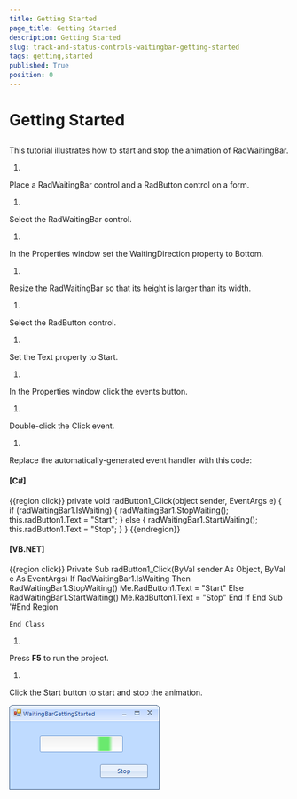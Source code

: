 ```yaml
---
title: Getting Started
page_title: Getting Started
description: Getting Started
slug: track-and-status-controls-waitingbar-getting-started
tags: getting,started
published: True
position: 0
---
```


# Getting Started



## 

This tutorial illustrates how to start and stop the animation of RadWaitingBar.




1. 

Place a RadWaitingBar control and a RadButton control on a form.

1. 

Select the RadWaitingBar control.

1. 

In the Properties window set the WaitingDirection property to Bottom.

1. 

Resize the RadWaitingBar so that its height is larger than its width.

1. 

Select the RadButton control.

1. 

Set the Text property to Start.

1. 

In the Properties window click the events button.

1. 

Double-click the Click event.

1. 

Replace the automatically-generated event handler with this code:
     

#### __[C#]__

{{region click}}
	        private void radButton1_Click(object sender, EventArgs e)
	        {
	            if (radWaitingBar1.IsWaiting)
	            {
	                radWaitingBar1.StopWaiting();
	                this.radButton1.Text = "Start";
	            }
	            else
	            {
	                radWaitingBar1.StartWaiting();
	                this.radButton1.Text = "Stop";
	            }
	        }
	{{endregion}}



#### __[VB.NET]__

{{region click}}
	    Private Sub radButton1_Click(ByVal sender As Object, ByVal e As EventArgs)
	        If RadWaitingBar1.IsWaiting Then
	            RadWaitingBar1.StopWaiting()
	            Me.RadButton1.Text = "Start"
	        Else
	            RadWaitingBar1.StartWaiting()
	            Me.RadButton1.Text = "Stop"
	        End If
	    End Sub
	    '#End Region
	
	End Class



1. 

Press __F5__ to run the project.

1. 

Click the Start button to start and stop the animation.

![track-and-status-controls-waitingbar-getting-started 001](images/track-and-status-controls-waitingbar-getting-started001.png)
